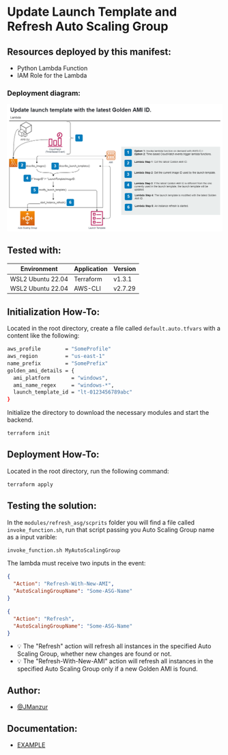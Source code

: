 # Update Launch Template and Refresh Auto Scaling Group

## Resources deployed by this manifest:

- Python Lambda Function
- IAM Role for the Lambda

### Deployment diagram:

![Diagram](./images/Update-ASG.drawio.png)

## Tested with: 

| Environment | Application | Version  |
| ----------------- |-----------|---------|
| WSL2 Ubuntu 22.04 | Terraform | v1.3.1  |
| WSL2 Ubuntu 22.04 | AWS-CLI | v2.7.29  |

## Initialization How-To:

Located in the root directory, create a file called `default.auto.tfvars` with a content like the following:

```bash
aws_profile        = "SomeProfile"
aws_region         = "us-east-1"
name_prefix        = "SomePrefix"
golden_ami_details = {
  ami_platform       = "windows",
  ami_name_regex     = "windows-*",
  launch_template_id = "lt-0123456789abc"
}
```

Initialize the directory to download the necessary modules and start the backend.

```bash
terraform init
```

## Deployment How-To:

Located in the root directory, run the following command:

```bash
terraform apply
```

## Testing the solution:

In the `modules/refresh_asg/scprits` folder you will find a file called `invoke_function.sh`, run that script passing you Auto Scaling Group name as a input varible:

```bash
invoke_function.sh MyAutoScalingGroup
``` 

The lambda must receive two inputs in the event:

```json
{
  "Action": "Refresh-With-New-AMI",
  "AutoScalingGroupName": "Some-ASG-Name"
}
```

```json
{
  "Action": "Refresh",
  "AutoScalingGroupName": "Some-ASG-Name"
}
```

- :bulb: The "Refresh" action will refresh all instances in the specified Auto Scaling Group, whether new changes are found or not.
- :bulb: The "Refresh-With-New-AMI" action will refresh all instances in the specified Auto Scaling Group only if a new Golden AMI is found.

## Author:

- [@JManzur](https://jmanzur.com)

## Documentation:

- [EXAMPLE](URL)
